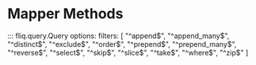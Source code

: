 
# Mapper Methods

::: fliq.query.Query
    options:
        filters: [
            "^append$", "^append_many$", "^distinct$", "^exclude$", "^order$", "^prepend$", "^prepend_many$", "^reverse$", "^select$", "^skip$", "^slice$", "^take$", "^where$", "^zip$" 
        ]   
